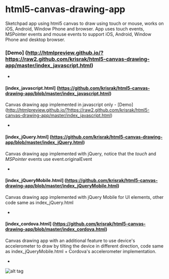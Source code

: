 html5-canvas-drawing-app
========================

Sketchpad app using html5 canvas to draw using touch or mouse, works on iOS, Android, Window Phone and browser.
App uses touch events, MSPointer events and mouse events to support iOS, Android, Window Phone and desktop browser.

### [Demo] (http://htmlpreview.github.io/?https://raw2.github.com/krisrak/html5-canvas-drawing-app/master/index_javascript.html) 

-

#### [index_javascript.html] (https://github.com/krisrak/html5-canvas-drawing-app/blob/master/index_javascript.html)

Canvas drawing app implemented in javascript only - [Demo] (http://htmlpreview.github.io/?https://raw2.github.com/krisrak/html5-canvas-drawing-app/master/index_javascript.html)

-

#### [index_jQuery.html] (https://github.com/krisrak/html5-canvas-drawing-app/blob/master/index_jQuery.html)

Canvas drawing app implemented with jQuery, notice that the _touch_ and _MSPointer_ events use event.originalEvent

-

#### [index_jQueryMobile.html] (https://github.com/krisrak/html5-canvas-drawing-app/blob/master/index_jQueryMobile.html)

Canvas drawing app implemented with jQuery Mobile for UI elements, other code same as index_jQuery.html

-

#### [index_cordova.html] (https://github.com/krisrak/html5-canvas-drawing-app/blob/master/index_cordova.html)

Canvas drawing app with an additional feature to use device's accelerometer to draw by tilting the device in different direction, code same as index_jQueryMobile.html + Cordova's accelerometer implementation.

-

![alt tag](https://raw.github.com/krisrak/html5-canvas-drawing-app/master/screenshot.png)
